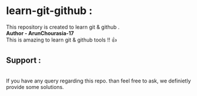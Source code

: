 # learn-git-github :
This repository is created to learn git &amp; github .
<br>
**Author - ArunChourasia-17**
<br>
This is amazing to learn git &amp; github tools !! :thumbsup:
<br>
## Support :
<br>
If you have any query regarding this repo. than feel free to ask, we definietly provide some solutions.

